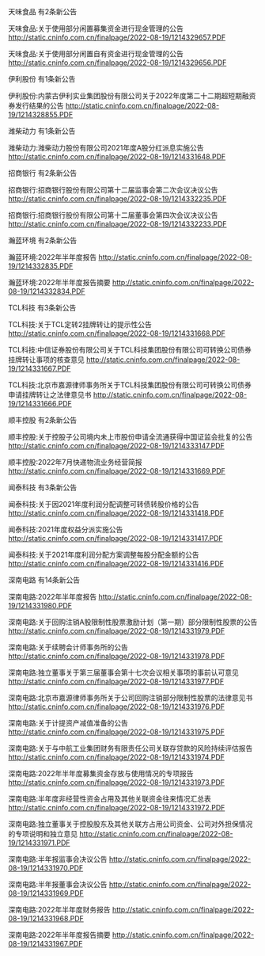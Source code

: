 天味食品 有2条新公告 

天味食品:关于使用部分闲置募集资金进行现金管理的公告 http://static.cninfo.com.cn/finalpage/2022-08-19/1214329657.PDF 

天味食品:关于使用部分闲置自有资金进行现金管理的公告 http://static.cninfo.com.cn/finalpage/2022-08-19/1214329656.PDF 

伊利股份 有1条新公告 

伊利股份:内蒙古伊利实业集团股份有限公司关于2022年度第二十二期超短期融资券发行结果的公告 http://static.cninfo.com.cn/finalpage/2022-08-19/1214328855.PDF 

潍柴动力 有1条新公告 

潍柴动力:潍柴动力股份有限公司2021年度A股分红派息实施公告 http://static.cninfo.com.cn/finalpage/2022-08-19/1214331648.PDF 

招商银行 有2条新公告 

招商银行:招商银行股份有限公司第十二届监事会第二次会议决议公告 http://static.cninfo.com.cn/finalpage/2022-08-19/1214332235.PDF 

招商银行:招商银行股份有限公司第十二届董事会第四次会议决议公告 http://static.cninfo.com.cn/finalpage/2022-08-19/1214332233.PDF 

瀚蓝环境 有2条新公告 

瀚蓝环境:2022年半年度报告 http://static.cninfo.com.cn/finalpage/2022-08-19/1214332835.PDF 

瀚蓝环境:2022年半年度报告摘要 http://static.cninfo.com.cn/finalpage/2022-08-19/1214332834.PDF 

TCL科技 有3条新公告 

TCL科技:关于TCL定转2挂牌转让的提示性公告 http://static.cninfo.com.cn/finalpage/2022-08-19/1214331668.PDF 

TCL科技:中信证券股份有限公司关于TCL科技集团股份有限公司可转换公司债券挂牌转让事项的核查意见 http://static.cninfo.com.cn/finalpage/2022-08-19/1214331667.PDF 

TCL科技:北京市嘉源律师事务所关于TCL科技集团股份有限公司可转换公司债券申请挂牌转让之法律意见书 http://static.cninfo.com.cn/finalpage/2022-08-19/1214331666.PDF 

顺丰控股 有2条新公告 

顺丰控股:关于控股子公司境内未上市股份申请全流通获得中国证监会批复的公告 http://static.cninfo.com.cn/finalpage/2022-08-19/1214333147.PDF 

顺丰控股:2022年7月快递物流业务经营简报 http://static.cninfo.com.cn/finalpage/2022-08-19/1214331669.PDF 

闻泰科技 有3条新公告 

闻泰科技:关于因2021年度利润分配调整可转债转股价格的公告 http://static.cninfo.com.cn/finalpage/2022-08-19/1214331418.PDF 

闻泰科技:2021年度权益分派实施公告 http://static.cninfo.com.cn/finalpage/2022-08-19/1214331417.PDF 

闻泰科技:关于2021年度利润分配方案调整每股分配金额的公告 http://static.cninfo.com.cn/finalpage/2022-08-19/1214331416.PDF 

深南电路 有14条新公告 

深南电路:2022年半年度报告 http://static.cninfo.com.cn/finalpage/2022-08-19/1214331980.PDF 

深南电路:关于回购注销A股限制性股票激励计划（第一期）部分限制性股票的公告 http://static.cninfo.com.cn/finalpage/2022-08-19/1214331979.PDF 

深南电路:关于续聘会计师事务所的公告 http://static.cninfo.com.cn/finalpage/2022-08-19/1214331978.PDF 

深南电路:独立董事关于第三届董事会第十七次会议相关事项的事前认可意见 http://static.cninfo.com.cn/finalpage/2022-08-19/1214331977.PDF 

深南电路:北京市嘉源律师事务所关于公司回购注销部分限制性股票的法律意见书 http://static.cninfo.com.cn/finalpage/2022-08-19/1214331976.PDF 

深南电路:关于计提资产减值准备的公告 http://static.cninfo.com.cn/finalpage/2022-08-19/1214331975.PDF 

深南电路:关于与中航工业集团财务有限责任公司关联存贷款的风险持续评估报告 http://static.cninfo.com.cn/finalpage/2022-08-19/1214331974.PDF 

深南电路:2022年半年度募集资金存放与使用情况的专项报告 http://static.cninfo.com.cn/finalpage/2022-08-19/1214331973.PDF 

深南电路:半年度非经营性资金占用及其他关联资金往来情况汇总表 http://static.cninfo.com.cn/finalpage/2022-08-19/1214331972.PDF 

深南电路:独立董事关于控股股东及其他关联方占用公司资金、公司对外担保情况的专项说明和独立意见 http://static.cninfo.com.cn/finalpage/2022-08-19/1214331971.PDF 

深南电路:半年报监事会决议公告 http://static.cninfo.com.cn/finalpage/2022-08-19/1214331970.PDF 

深南电路:半年报董事会决议公告 http://static.cninfo.com.cn/finalpage/2022-08-19/1214331969.PDF 

深南电路:2022年半年度财务报告 http://static.cninfo.com.cn/finalpage/2022-08-19/1214331968.PDF 

深南电路:2022年半年度报告摘要 http://static.cninfo.com.cn/finalpage/2022-08-19/1214331967.PDF 

